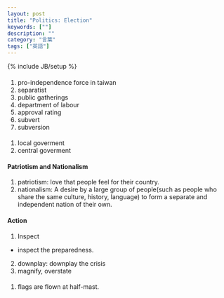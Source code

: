 ```yaml
---
layout: post
title: "Politics: Election"
keywords: [""]
description: ""
category: "言葉"
tags: ["英語"]
---
```

{% include JB/setup %}

#### 
1. pro-independence force in taiwan
2. separatist
3. public gatherings
4. department of labour
5. approval rating
6. subvert
7. subversion

####
1. local goverment
2. central goverment

#### Patriotism and Nationalism
1. patriotism: love that people feel for their country.
2. nationalism: A desire by a large group of people(such as people who share the
   same culture, history, language) to form a separate and independent nation of
   their own.

#### Action
1. Inspect
- inspect the preparedness.
2. downplay: downplay the crisis
3. magnify, overstate


####
1. flags are flown at half-mast.
